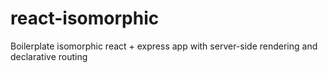 # react-isomorphic
Boilerplate isomorphic react + express app with server-side rendering and declarative routing
